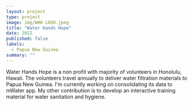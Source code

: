 ```yaml
---
layout: project
type: project
image: img/WHH LOGO.jpeg
title: "Water Hands Hope"
date: 2022
published: false
labels:
  - Papua New Guinea
summary: ""
---
```


<div class="text-center p-4">
 
</div>


Water Hands Hope is a non profit with majority of volunteers in Honolulu, Hawaii. The volunteers travel annually to deliver water filtration materials to Papua New Guinea. I'm currently working on consolidating its data to mWater app. My other contribution is to develop an interactive training material for water sanitation and hygiene. 
